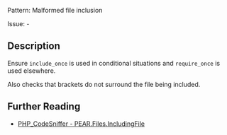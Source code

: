 Pattern: Malformed file inclusion

Issue: -

## Description

Ensure `include_once` is used in conditional situations and `require_once` is used elsewhere.

Also checks that brackets do not surround the file being included.

## Further Reading

* [PHP_CodeSniffer - PEAR.Files.IncludingFile](https://github.com/squizlabs/PHP_CodeSniffer/blob/master/src/Standards/PEAR/Sniffs/Files/IncludingFileSniff.php)